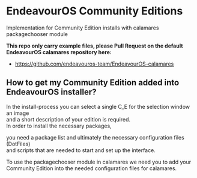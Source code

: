 # EndeavourOS Community Editions  
Implementation for Community Edition installs with calamares packagechooser module  

**This repo only carry example files, please  Pull Request on the default EndeavourOS calamares repository here:**
* https://github.com/endeavouros-team/EndeavourOS-calamares

## How to get my Community Edition added into EndeavourOS installer?

In the install-process you can select a single C_E for the selection window an image  
and a short description of your edition is required.  
In order to install the necessary packages,  
 
you need a package list and ultimately the necessary configuration files (DotFiles)  
and scripts that are needed to start and set up the interface.  


To use the packagechooser module in calamares we need you to add your Community Edition into the needed configuration files for calamares.  
